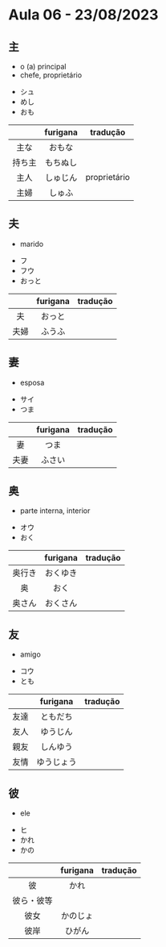 # Aula 06 - 23/08/2023


## 主
<ul><li>o (a) principal</li><li>chefe, proprietário</li></ul>

<ul><li>シュ</li><li>めし</li><li>おも</li></ul>

|  | furigana | tradução |
|:---:|:---:|:---:|
| 主な | おもな |  |
| 持ち主 | もちぬし |  |
| 主人 | しゅじん | proprietário |
| 主婦 | しゅふ |  |


## 夫
- marido

<ul><li>フ</li><li>フウ</li><li>おっと</li></ul>

|  | furigana | tradução |
|:---:|:---:|:---:|
| 夫 | おっと |  |
| 夫婦 | ふうふ |  |


## 妻
- esposa

<ul><li>サイ</li><li>つま</li></ul>

|  | furigana | tradução |
|:---:|:---:|:---:|
| 妻 | つま |  |
| 夫妻 | ふさい |  |


## 奥
- parte interna, interior

<ul><li>オウ</li><li>おく</li></ul>

|  | furigana | tradução |
|:---:|:---:|:---:|
| 奥行き | おくゆき |  |
| 奥 | おく |  |
| 奥さん | おくさん |  |


## 友
- amigo

<ul><li>コウ</li><li>とも</li></ul>

|  | furigana | tradução |
|:---:|:---:|:---:|
| 友達 | ともだち |  |
| 友人 | ゆうじん |  |
| 親友 | しんゆう |  |
| 友情 | ゆうじょう |  |


## 彼
- ele

<ul><li>ヒ</li><li>かれ</li><li>かの</li></ul>

|  | furigana | tradução |
|:---:|:---:|:---:|
| 彼 | かれ |  |
| 彼ら・彼等 |  |  |
| 彼女 | かのじょ |  |
| 彼岸 | ひがん |  |